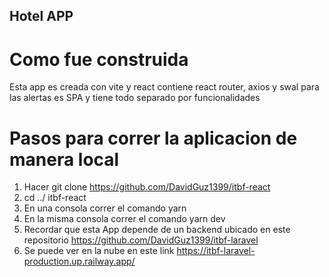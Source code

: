 ## Hotel APP

# Como fue construida

Esta app es creada con vite y react contiene react router, axios y swal para las alertas es SPA y tiene todo separado por funcionalidades

# Pasos para correr la aplicacion de manera local

1. Hacer git clone https://github.com/DavidGuz1399/itbf-react
2. cd ../ itbf-react
3. En una consola correr el comando yarn
4. En la misma consola correr el comando yarn dev
5. Recordar que esta App depende de un backend ubicado en este repositorio https://github.com/DavidGuz1399/itbf-laravel
6. Se puede ver en la nube en este link https://itbf-laravel-production.up.railway.app/


